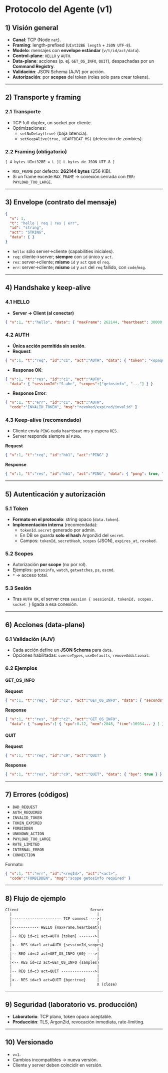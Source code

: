 # Protocolo del Agente (v1)

## 1) Visión general
- **Canal**: TCP (Node `net`).
- **Framing**: length-prefixed (`UInt32BE length` + `JSON UTF-8`).
- **Modelo**: mensajes con **envelope estándar** (`v/t/id/act/data`).
- **Control-plane**: `HELLO` y `AUTH`.
- **Data-plane**: acciones (p. ej. `GET_OS_INFO`, `QUIT`), despachadas por un **Command Registry**.
- **Validación**: JSON Schema (AJV) por acción.
- **Autorización**: por **scopes** del token (roles solo para crear tokens).

---

## 2) Transporte y framing

### 2.1 Transporte
- TCP full-duplex, un socket por cliente.
- Optimizaciones:
  - `setNoDelay(true)` (baja latencia).
  - `setKeepAlive(true, HEARTBEAT_MS)` (detección de zombies).

### 2.2 Framing (obligatorio)
```
[ 4 bytes UInt32BE = L ][ L bytes de JSON UTF-8 ]
```
- `MAX_FRAME` por defecto: **262144 bytes** (256 KiB).  
- Si un frame excede `MAX_FRAME` → conexión cerrada con `ERR: PAYLOAD_TOO_LARGE`.

---

## 3) Envelope (contrato del mensaje)

```json
{
  "v": 1,
  "t": "hello | req | res | err",
  "id": "string",
  "act": "STRING",
  "data": { }
}
```

- `hello`: sólo server→cliente (capabilities iniciales).
- `req`: cliente→server; **siempre** con `id` único y `act`.
- `res`: server→cliente; **mismo** `id` y `act` que el `req`.
- `err`: server→cliente; **mismo** `id` y `act` del `req` fallido, con `code`/`msg`.

---

## 4) Handshake y keep-alive

### 4.1 HELLO
- **Server → Client (al conectar)**
```json
{ "v":1, "t":"hello", "data": { "maxFrame": 262144, "heartbeat": 30000 } }
```

### 4.2 AUTH
- **Única acción permitida sin sesión**.
- **Request**:
```json
{ "v":1, "t":"req", "id":"c1", "act":"AUTH", "data": { "token": "<opaque>" } }
```
- **Response OK**:
```json
{ "v":1, "t":"res", "id":"c1", "act":"AUTH",
  "data": { "sessionId":"S-abc", "scopes":["getosinfo", "..."] } }
```
- **Response Error**:
```json
{ "v":1, "t":"err", "id":"c1", "act":"AUTH",
  "code":"INVALID_TOKEN", "msg":"revoked/expired/invalid" }
```

### 4.3 Keep-alive (recomendado)
- Cliente envía `PING` cada `heartbeat` ms y espera `RES`.
- Server responde siempre al `PING`.

**Request**
```json
{ "v":1, "t":"req", "id":"hb1", "act":"PING" }
```
**Response**
```json
{ "v":1, "t":"res", "id":"hb1", "act":"PING", "data": { "pong": true, "ts": 16934... } }
```

---

## 5) Autenticación y autorización

### 5.1 Token
- **Formato en el protocolo**: string opaco (`data.token`).  
- **Implementación interna** (recomendada):
  - `tokenId.secret` generado por admin.
  - En DB se guarda **solo el hash** Argon2id del `secret`.
  - Campos: `tokenId`, `secretHash`, `scopes` (JSON), `expires_at`, `revoked`.

### 5.2 Scopes
- Autorización **por scope** (no por rol).  
- Ejemplos: `getosinfo`, `watch`, `getwatches`, `ps`, `oscmd`.  
- `*` → acceso total.

### 5.3 Sesión
- Tras `AUTH OK`, el server crea `session { sessionId, tokenId, scopes, socket }` ligada a esa conexión.

---

## 6) Acciones (data-plane)

### 6.1 Validación (AJV)
- Cada acción define un **JSON Schema** para `data`.
- Opciones habilitadas: `coerceTypes`, `useDefaults`, `removeAdditional`.

### 6.2 Ejemplos

#### GET_OS_INFO
**Request**
```json
{ "v":1, "t":"req", "id":"c2", "act":"GET_OS_INFO", "data": { "seconds": 60 } }
```
**Response**
```json
{ "v":1, "t":"res", "id":"c2", "act":"GET_OS_INFO",
  "data": { "samples":[ { "cpu":0.12, "mem":2048, "time":16934... } ] } }
```

#### QUIT
**Request**
```json
{ "v":1, "t":"req", "id":"c9", "act":"QUIT" }
```
**Response**
```json
{ "v":1, "t":"res", "id":"c9", "act":"QUIT", "data": { "bye": true } }
```

---

## 7) Errores (códigos)

- `BAD_REQUEST`
- `AUTH_REQUIRED`
- `INVALID_TOKEN`
- `TOKEN_EXPIRED`
- `FORBIDDEN`
- `UNKNOWN_ACTION`
- `PAYLOAD_TOO_LARGE`
- `RATE_LIMITED`
- `INTERNAL_ERROR`
- `CONNECTION`

Formato:
```json
{ "v":1, "t":"err", "id":"<reqId>", "act":"<act>",
  "code":"FORBIDDEN", "msg":"scope getosinfo required" }
```

---

## 8) Flujo de ejemplo

```
Client                                Server
  |                                      |
  |---------------------- TCP connect --->|
  |                                      |
  |<----------- HELLO {maxFrame,heartbeat}|
  |                                      |
  |-- REQ id=c1 act=AUTH {token} ------->|
  |                                      |
  |<-- RES id=c1 act=AUTH {sessionId,scopes}
  |                                      |
  |-- REQ id=c2 act=GET_OS_INFO {60} --->|
  |                                      |
  |<-- RES id=c2 act=GET_OS_INFO {samples}
  |                                      |
  |-- REQ id=c3 act=QUIT --------------->|
  |                                      |
  |<-- RES id=c3 act=QUIT {bye:true}     |
  |                                      X (close)
```

---

## 9) Seguridad (laboratorio vs. producción)

- **Laboratorio**: TCP plano, token opaco aceptable.  
- **Producción**: TLS, Argon2id, revocación inmediata, rate-limiting.

---

## 10) Versionado

- `v=1`.  
- Cambios incompatibles → nueva versión.  
- Cliente y server deben coincidir en versión.
